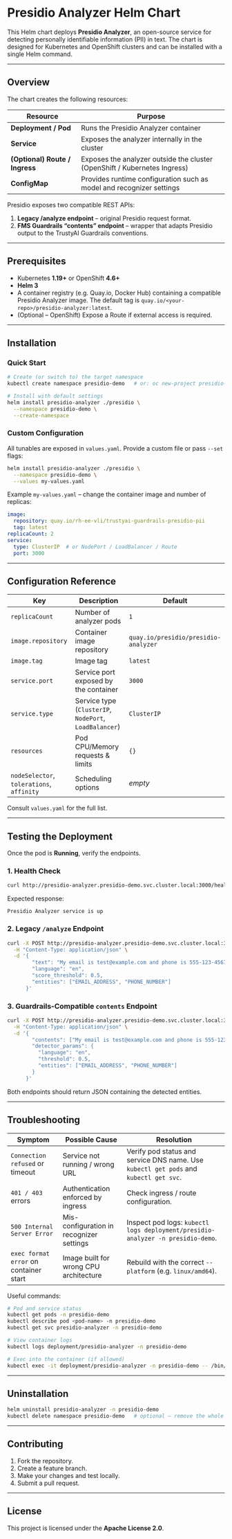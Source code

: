 # Presidio Analyzer Helm Chart

This Helm chart deploys **Presidio Analyzer**, an open-source service for detecting personally identifiable information (PII) in text.  The chart is designed for Kubernetes and OpenShift clusters and can be installed with a single Helm command.

---

## Overview

The chart creates the following resources:

| Resource | Purpose |
|----------|---------|
| **Deployment / Pod** | Runs the Presidio Analyzer container |
| **Service** | Exposes the analyzer internally in the cluster |
| **(Optional) Route / Ingress** | Exposes the analyzer outside the cluster (OpenShift / Kubernetes Ingress) |
| **ConfigMap** | Provides runtime configuration such as model and recognizer settings |

Presidio exposes two compatible REST APIs:

1. **Legacy /analyze endpoint** – original Presidio request format.
2. **FMS Guardrails “contents” endpoint** – wrapper that adapts Presidio output to the TrustyAI Guardrails conventions.

---

## Prerequisites

* Kubernetes **1.19+** or OpenShift **4.6+**
* **Helm 3**
* A container registry (e.g. Quay.io, Docker Hub) containing a compatible Presidio Analyzer image.  The default tag is `quay.io/<your-repo>/presidio-analyzer:latest`.
* (Optional – OpenShift) Expose a Route if external access is required.

---

## Installation

### Quick Start

```bash
# Create (or switch to) the target namespace
kubectl create namespace presidio-demo   # or: oc new-project presidio-demo

# Install with default settings
helm install presidio-analyzer ./presidio \
  --namespace presidio-demo \
  --create-namespace
```

### Custom Configuration

All tunables are exposed in `values.yaml`.  Provide a custom file or pass `--set` flags:

```bash
helm install presidio-analyzer ./presidio \
  --namespace presidio-demo \
  --values my-values.yaml
```

Example `my-values.yaml` – change the container image and number of replicas:

```yaml
image:
  repository: quay.io/rh-ee-vli/trustyai-guardrails-presidio-pii
  tag: latest
replicaCount: 2
service:
  type: ClusterIP  # or NodePort / LoadBalancer / Route
  port: 3000
```

---

## Configuration Reference

| Key | Description | Default |
|-----|-------------|---------|
| `replicaCount` | Number of analyzer pods | `1` |
| `image.repository` | Container image repository | `quay.io/presidio/presidio-analyzer` |
| `image.tag` | Image tag | `latest` |
| `service.port` | Service port exposed by the container | `3000` |
| `service.type` | Service type (`ClusterIP`, `NodePort`, `LoadBalancer`) | `ClusterIP` |
| `resources` | Pod CPU/Memory requests & limits | `{}` |
| `nodeSelector`, `tolerations`, `affinity` | Scheduling options | _empty_ |

Consult `values.yaml` for the full list.

---

## Testing the Deployment

Once the pod is **Running**, verify the endpoints.

### 1. Health Check

```bash
curl http://presidio-analyzer.presidio-demo.svc.cluster.local:3000/health
```
Expected response:
```text
Presidio Analyzer service is up
```

### 2. Legacy `/analyze` Endpoint

```bash
curl -X POST http://presidio-analyzer.presidio-demo.svc.cluster.local:3000/analyze \
  -H "Content-Type: application/json" \
  -d '{
        "text": "My email is test@example.com and phone is 555-123-4567",
        "language": "en",
        "score_threshold": 0.5,
        "entities": ["EMAIL_ADDRESS", "PHONE_NUMBER"]
      }'
```

### 3. Guardrails-Compatible `contents` Endpoint

```bash
curl -X POST http://presidio-analyzer.presidio-demo.svc.cluster.local:3000/api/v1/text/contents \
  -H "Content-Type: application/json" \
  -d '{
        "contents": ["My email is test@example.com and phone is 555-123-4567"],
        "detector_params": {
          "language": "en",
          "threshold": 0.5,
          "entities": ["EMAIL_ADDRESS", "PHONE_NUMBER"]
        }
      }'
```

Both endpoints should return JSON containing the detected entities.

---

## Troubleshooting

| Symptom | Possible Cause | Resolution |
|---------|----------------|------------|
| `Connection refused` or timeout | Service not running / wrong URL | Verify pod status and service DNS name.  Use `kubectl get pods` and `kubectl get svc`. |
| `401 / 403` errors | Authentication enforced by ingress | Check ingress / route configuration. |
| `500 Internal Server Error` | Mis-configuration in recognizer settings | Inspect pod logs: `kubectl logs deployment/presidio-analyzer -n presidio-demo`. |
| `exec format error` on container start | Image built for wrong CPU architecture | Rebuild with the correct `--platform` (e.g. `linux/amd64`). |

Useful commands:

```bash
# Pod and service status
kubectl get pods -n presidio-demo
kubectl describe pod <pod-name> -n presidio-demo
kubectl get svc presidio-analyzer -n presidio-demo

# View container logs
kubectl logs deployment/presidio-analyzer -n presidio-demo

# Exec into the container (if allowed)
kubectl exec -it deployment/presidio-analyzer -n presidio-demo -- /bin/sh
```

---

## Uninstallation

```bash
helm uninstall presidio-analyzer -n presidio-demo
kubectl delete namespace presidio-demo   # optional – remove the whole project
```

---

## Contributing

1. Fork the repository.
2. Create a feature branch.
3. Make your changes and test locally.
4. Submit a pull request.

---

## License

This project is licensed under the **Apache License 2.0**. 